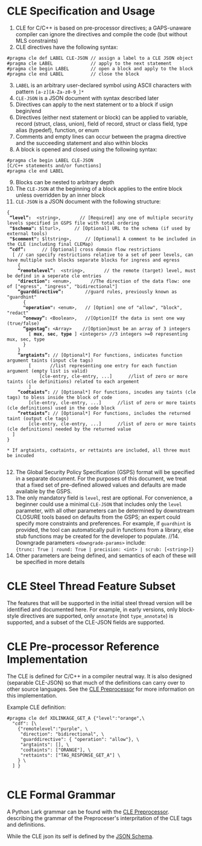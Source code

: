 # CLE Specification and Usage
1. CLE for C/C++ is based on pre-processor directives; a GAPS-unaware compiler can ignore the directives and compile the code (but without MLS constraints)
2.	CLE directives have the following syntax:  
   ```
   #pragma cle def LABEL CLE-JSON // assign a label to a CLE JSON object  
   #pragma cle LABEL              // apply to the next statement  
   #pragma cle begin LABEL        // open a block and apply to the block  
   #pragma cle end LABEL          // close the block
   ```
3.	`LABEL` is an arbitrary user-declared symbol using ASCII characters with pattern `[a-z][A-Za-z0-9_]*` 
4.	`CLE-JSON` is a JSON document with syntax described later
5. Directives can apply to the next statement or to a block if usign begin/end
6.	Directives (either next statement or block) can be applied to variable, record (struct, class, union), field of record, struct or class field, type alias (typedef), function, or enum
7.	Comments and empty lines can occur between the pragma directive and the succeeding statement and also within blocks
8.	A block is opened and closed using the following syntax:  
   ```
   #pragma cle begin LABEL CLE-JSON  
   [C/C++ statements and/or functions]  
   #pragma cle end LABEL  
   ```  
9.	Blocks can be nested to arbitrary depth
10.	The `CLE-JSON` at the beginning of a block applies to the entire block unless overridden by an inner block
11.	`CLE-JSON` is a JSON document with the following structure:
<pre><code>{
 <b>“level”:</b>  &ltstring>,       // [Required] any one of multiple security levels specified in GSPS file with total ordering
 <b>"$schema":</b> $lturl>,     // [Optional] URL to the schema (if used by external tools)
 <b>"$comment":</b> $ltstring>,     // [Optional] A comment to be included in the CLE (including final CLEMap)
 <b>“cdf”:</b>      // [Optional] cross domain flow restrictions
  [ // can specify restrictions relative to a set of peer levels, can have multiple such blocks separate blocks for ingress and egress
    {
    <b>“remotelevel”:</b>  &ltstring>,       // the remote (target) level, must be defind in a seperate cle entries
    <b>"direction":</b> &ltenum>,       //The direction of the data flow: one of ["egress", "ingress", "bidirectional"]
    <b>“guarddirective”:</b>        //guard rules, previously known as "guardhint"
      {
      <b>"operation":</b> &ltenum>,   // [Option] one of "allow", "block", "redact"
      <b>“oneway”:</b> &ltBoolean>,   //[Option]If the data is sent one way (true/false)
      <b>“gapstag”:</b> &ltArray>    //[Option]must be an array of 3 integers
        [ <b>mux</b>, <b>sec</b>, <b>type</b> ] &ltintegers> //3 integers >=0 representing mux, sec, type
      }
    }
    <b>“argtaints”:</b> // [Optional*] For functions, indicates function argument taints (input cle tags)
        [       //list representing one entry for each function argument (empty list is valid)
            [cle-entry, cle-entry, ...]      //list of zero or more taints (cle definitions) related to each argement
        ]
    <b>“codtaints”:</b> // [Optional*] For functions, incudes any taints (cle tags) to bless inside the block of code
        [cle-entry, cle-entry, ...]      //list of zero or more taints (cle definitions) used in the code block
    <b>“rettaints”:</b> // [Optional*] For functions, includes the returned taint (output cle tags)
        [cle-entry, cle-entry, ...]      //list of zero or more taints (cle definitions) needed by the returned value
  ]
}

* If argtaints, codtaints, or rettaints are included, all three must be incuded

</code></pre>
12.	The Global Security Policy Specification (GSPS) format will be specified in a separate document.  For the purposes of this document,  we treat that a fixed set of pre-defined allowed values and defaults are made available by the GSPS.
13. The only mandatory field is `level`, rest are optional. For convenience, a beginner could use a minimal `CLE-JSON` that includes only the `level` parameter, with all other parameters can be determined by downstream CLOSURE tools based on defaults from the GSPS; an expert could specify more constraints and preferences.  For example, if `guardhint` is provided, the tool can automatically pull in functions from a library, else stub functions may be created for the developer to populate. 
//14.	Downgrade parameters `<downgrade-params>` include:  
  `{trunc: True | round: True | precision: <int> | scrub: [<string>]}`  
15.	Other parameters are being defined, and semantics of each of these will be specified in more details

# CLE Steel Thread Feature Subset
The features that will be supported in the initial steel thread version will be identified and documented here. For example, in early versions, only block-style directives are supported, only `annotate` (not `type_annotate`) is supported, and a subset of the CLE-JSON fields are supported. 

# CLE Pre-processor Reference Implementation
The CLE is defined for C/C++ in a compiler neutral way.  It is also designed (separable CLE-JSON) so that much of the definitions can carry over to other source languages. See the [CLE Preprocessor](https://github.com/gaps-closure/cle-preprocessor) for more information on this implementation. 

Example CLE definition:
```
#pragma cle def XDLINKAGE_GET_A {"level":"orange",\
  "cdf": [\
    {"remotelevel":"purple", \
     "direction": "bidirectional", \
     "guarddirective": { "operation": "allow"}, \
     "argtaints": [], \
     "codtaints": ["ORANGE"], \
     "rettaints": ["TAG_RESPONSE_GET_A"] \
    } \
  ] }
  
```

# CLE Formal Grammar
A Python Lark grammar can be found with the [CLE Preprocessor](https://github.com/gaps-closure/cle-preprocessor).
describing the grammar of the Preproceser's interpritation of the CLE tags and definitions.

While the CLE json its self is defined by the [JSON Schema](schema/cle-schema.json).

